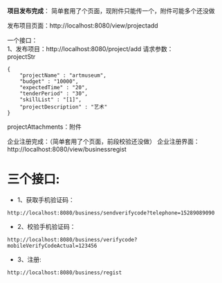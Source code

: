 **项目发布完成**：
简单套用了个页面，现附件只能传一个，附件可能多个还没做  

发布项目页面：http://localhost:8080/view/projectadd

一个接口：  
1、发布项目：http://localhost:8080/project/add
请求参数：  
projectStr 
```
{
	"projectName" : "artmuseum",
	"budget" : "10000",
	"expectedTime" : "20",
	"tenderPeriod" : "30",
	"skillList" : "[1]",
	"projectDescription" : "艺术"
}
```
projectAttachments：附件


企业注册完成：（简单套用了个页面，前段校验还没做）
企业注册界面：http://localhost:8080/view/businessregist


# 三个接口:   
* 1、获取手机验证码： 
```
http://localhost:8080/business/sendverifycode?telephone=15289089090
```

* 2、校验手机验证码：
```
http://localhost:8080/business/verifycode?mobileVerifyCodeActual=123456
```

* 3、注册:
```
http://localhost:8080/business/regist
```

